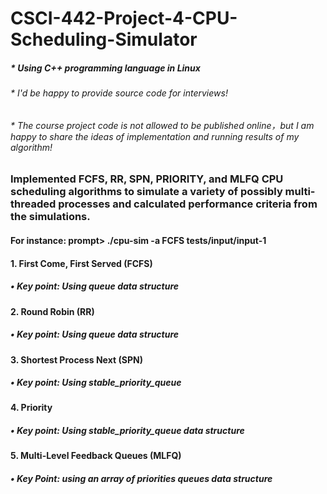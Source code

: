 # CSCI-442-Project-4-CPU-Scheduling-Simulator
##### * Using C++ programming language in Linux
###### * I'd be happy to provide source code for interviews!
###### * The course project code is not allowed to be published online，but I am happy to share the ideas of implementation and running results of my algorithm!

### Implemented FCFS, RR, SPN, PRIORITY, and MLFQ CPU scheduling algorithms to simulate a variety of possibly multi-threaded processes and calculated performance criteria from the simulations.
#### For instance: prompt> ./cpu-sim -a FCFS tests/input/input-1

####  1.  First Come, First Served (FCFS)
##### • Key point: Using queue data structure

#### 2. Round Robin (RR)
##### • Key point: Using queue data structure

#### 3. Shortest Process Next (SPN)
##### • Key point: Using stable_priority_queue

#### 4. Priority
##### • Key point: Using stable_priority_queue data structure

#### 5. Multi-Level Feedback Queues (MLFQ)
##### • Key Point: using an array of priorities queues data structure

